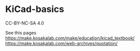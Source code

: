 # KiCad-basics
CC-BY-NC-SA 4.0

See this pages<br />
https://make.kosakalab.com/make/education/kicad_textbook/ <br />
https://make.kosakalab.com/web-archives/quotation/
